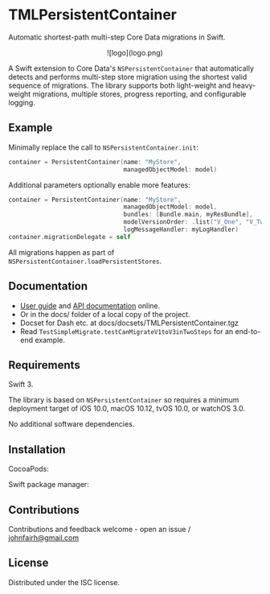 <!--
TMLPersistentContainer
README.md
Distributed under the ISC license, see LICENSE.
-->

# TMLPersistentContainer

<!--
Badge thingies to get working:
* travis -- https://docs.travis-ci.com/user/status-images/
* coverage -- 
![CocoaPod](https://cocoapod-badges.herokuapp.com/v/TMLPersistentContainer/badge.png)
![Platforms](https://cocoapod-badges.herokuapp.com/p/TMLPersistentContainer/badge.png)
![License](https://cocoapod-badges.herokuapp.com/l/TMLPersistentContainer/badge.png)
-->

Automatic shortest-path multi-step Core Data migrations in Swift.

<center>
![logo](logo.png)
</center>

A Swift extension to Core Data's `NSPersistentContainer` that automatically
detects and performs multi-step store migration using the shortest valid
sequence of migrations. The library supports both light-weight and
heavy-weight migrations, multiple stores, progress reporting, and configurable
logging.

## Example

Minimally replace the call to `NSPersistentContainer.init`:

```swift
container = PersistentContainer(name: "MyStore",
                                managedObjectModel: model)
```

Additional parameters optionally enable more features:

```swift
container = PersistentContainer(name: "MyStore",
                                managedObjectModel: model,
                                bundles: [Bundle.main, myResBundle],
                                modelVersionOrder: .list("V_One", "V_Two", "V_Six"),
                                logMessageHandler: myLogHandler)
container.migrationDelegate = self
```

All migrations happen as part of `NSPersistentContainer.loadPersistentStores`.

## Documentation

* [User guide](???) and [API documentation](???) online.
* Or in the docs/ folder of a local copy of the project.
* Docset for Dash etc. at docs/docsets/TMLPersistentContainer.tgz
* Read `TestSimpleMigrate.testCanMigrateV1toV3inTwoSteps` for an end-to-end
  example.


## Requirements

Swift 3.

The library is based on `NSPersistentContainer` so requires a minimum
deployment target of iOS 10.0, macOS 10.12, tvOS 10.0, or watchOS 3.0.

No additional software dependencies.

## Installation

CocoaPods:

Swift package manager:

## Contributions

Contributions and feedback welcome - open an issue / johnfairh@gmail.com

## License

Distributed under the ISC license.
